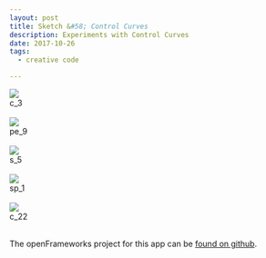```yaml
---
layout: post
title: Sketch &#58; Control Curves
description: Experiments with Control Curves
date: 2017-10-26
tags:
  - creative code

---
```


<div class="img_row">
  <img class="col three" src="{{site.url}}/img/control_curves/c_3.png">  
</div>
<div class="col three caption">
	c_3
</div>
<!--break-->
<br/>
<div class="img_row">
  <img class="col three" src="{{site.url}}/img/control_curves/pe_9.png">  
</div>
<div class="col three caption">
	pe_9
</div>
<br />
<div class="img_row">
  <img class="col three" src="{{site.url}}/img/control_curves/s_5.png">  
</div>
<div class="col three caption">
	s_5
</div>
<br />
<div class="img_row">
  <img class="col three" src="{{site.url}}/img/control_curves/sp_1.png">  
</div>
<div class="col three caption">
	sp_1
</div>
<br />
<div class="img_row">
  <img class="col three" src="{{site.url}}/img/control_curves/c_22.png">  
</div>
<div class="col three caption">
	c_22
</div>
<br />

The openFrameworks project for this app can be <a href="https://github.com/samludford/control_curves">found on github</a>.

<!-- {% include vimeo.html id="239990807" %} -->
